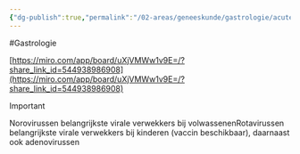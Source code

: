 ```yaml
---
{"dg-publish":true,"permalink":"/02-areas/geneeskunde/gastrologie/acute-diarree/","noteIcon":"","created":"2024-11-24T10:55:19.044+01:00","updated":"2024-12-31T16:55:09.944+01:00"}
---
```


#Gastrologie 


[https://miro.com/app/board/uXjVMWw1v9E=/?share_link_id=544938986908](https://miro.com/app/board/uXjVMWw1v9E=/?share_link_id=544938986908)

> [!important]  
> Norovirussen belangrijkste virale verwekkers bij volwassenenRotavirussen belangrijkste virale verwekkers bij kinderen (vaccin beschikbaar), daarnaast ook adenovirussen